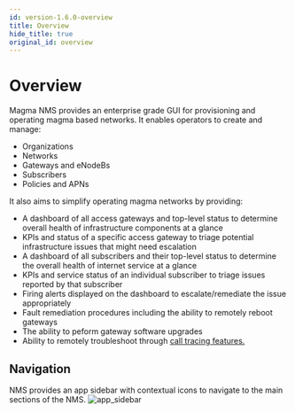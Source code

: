 ```yaml
---
id: version-1.6.0-overview
title: Overview
hide_title: true
original_id: overview
---
```


# Overview
Magma NMS provides an enterprise grade GUI for provisioning and operating magma based networks.
It enables operators to create and manage:
- Organizations
- Networks
- Gateways and eNodeBs
- Subscribers
- Policies and APNs

It also aims to simplify operating magma networks by providing:
* A dashboard of all access gateways and top-level status to determine overall health of infrastructure components at a glance
* KPIs and status of a specific access gateway to triage potential infrastructure issues that might need escalation
* A dashboard of all subscribers and their top-level status to determine the overall health of internet service at a glance
* KPIs and service status of an individual subscriber to triage issues reported by that subscriber
* Firing alerts displayed on the dashboard to escalate/remediate the issue appropriately
* Fault remediation procedures including the ability to remotely reboot gateways
* The ability to peform gateway software upgrades
* Ability to remotely troubleshoot through [call tracing features.](../howtos/call_tracing)

## Navigation
NMS provides an app sidebar with contextual icons to navigate to the main sections of the NMS.
![app_sidebar](assets/nms/userguide/app_sidebar.png)